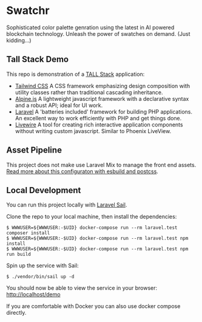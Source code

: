 # Swatchr

Sophisticated color palette genration using the latest in AI powered blockchain technology.  Unleash the power of swatches on demand. (Just kidding...)

## Tall Stack Demo

This repo is demonstration of a [TALL Stack](https://tallstack.dev/) application:

- [Tailwind CSS](https://tailwindcss.com/) A CSS framework emphasizing design composition with utility classes rather than traditional cascading inheritance.
- [Alpine.js](https://github.com/alpinejs/alpine) A lightweight javascript framework with a declarative syntax and a robust API; ideal for UI work.
- [Laravel](https://laravel.com/) A 'batteries included' framework for building PHP applications. An excellent way to work efficiently with PHP and get things done.
- [Livewire](https://laravel-livewire.com/) A tool for creating rich interactive application components without writing custom javascript. Similar to Phoenix LiveView.

## Asset Pipeline

This project does not make use Laravel Mix to manage the front end assets.  [Read more about this configuraton with esbuild and postcss](https://stagerightlabs.com/blog/you-might-not-need-laravel-mix).

## Local Development

You can run this project locally with [Laravel Sail](https://laravel.com/docs/8.x/sail).

Clone the repo to your local machine, then install the dependencies:

```
$ WWWUSER=${WWWUSER:-$UID} docker-compose run --rm laravel.test composer install
$ WWWUSER=${WWWUSER:-$UID} docker-compose run --rm laravel.test npm install
$ WWWUSER=${WWWUSER:-$UID} docker-compose run --rm laravel.test npm run build
```

Spin up the service with Sail:

```
$ ./vendor/bin/sail up -d
```

You should now be able to view the service in your browser: [http://localhost/demo](http://localhost/demo)

If you are comfortable with Docker you can also use docker compose directly.
